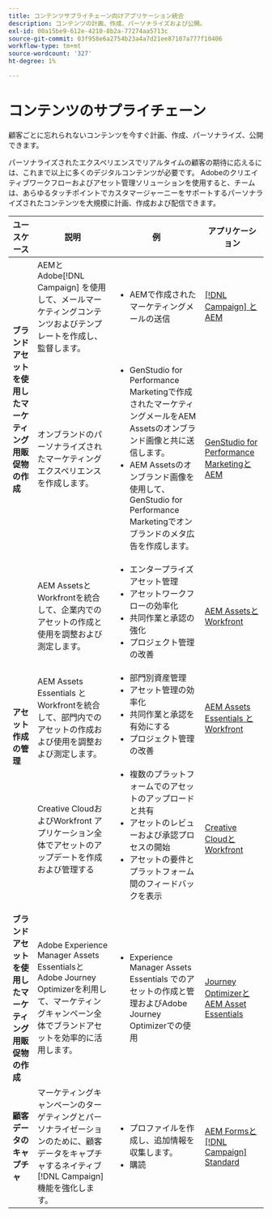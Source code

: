 ```yaml
---
title: コンテンツサプライチェーン向けアプリケーション統合
description: コンテンツの計画、作成、パーソナライズおよび公開。
exl-id: 00a15be9-612e-4210-8b2a-77274aa5713c
source-git-commit: 03f958e6a2754b23a4a7d21ee87107a777f10406
workflow-type: tm+mt
source-wordcount: '327'
ht-degree: 1%

---
```


# コンテンツのサプライチェーン

顧客ごとに忘れられないコンテンツを今すぐ計画、作成、パーソナライズ、公開できます。

パーソナライズされたエクスペリエンスでリアルタイムの顧客の期待に応えるには、これまで以上に多くのデジタルコンテンツが必要です。 Adobeのクリエイティブワークフローおよびアセット管理ソリューションを使用すると、チームは、あらゆるタッチポイントでカスタマージャーニーをサポートするパーソナライズされたコンテンツを大規模に計画、作成および配信できます。

<table>
 <thead>
    <tr>
      <th>ユースケース</th>
      <th>説明</th>
      <th>例</th>
      <th>アプリケーション</th>
    </tr>
  </thead>
  <tbody>
<tr>
  <td rowspan="2"><strong>ブランドアセットを使用したマーケティング用販促物の作成</strong><br/></td>
  <td>AEMとAdobe[!DNL Campaign] を使用して、メールマーケティングコンテンツおよびテンプレートを作成し、監督します。</td>
  <td>
    <ul>
      <li>AEMで作成されたマーケティングメールの送信</li>
    </ul>    
  </td>
  <td><a href="../integrations-between-applications/experience-manager/experience-manager-campaign.md">[!DNL Campaign] とAEM</a></td>
</tr>
<tr>
  <td>オンブランドのパーソナライズされたマーケティングエクスペリエンスを作成します。</td>
  <td>
    <ul>
      <li>GenStudio for Performance Marketingで作成されたマーケティングメールをAEM Assetsのオンブランド画像と共に送信します。</li>
      <li>AEM Assetsのオンブランド画像を使用して、GenStudio for Performance Marketingでオンブランドのメタ広告を作成します。</li>
    </ul>    
  </td>
  <td><a href="../integrations-between-applications/experience-manager/experience-manager-genstudio-for-performance-marketing.md">GenStudio for Performance MarketingとAEM</a></td>
</tr>
<tr>
  <td rowspan="3"><strong>アセット作成の管理</strong><br/></td>
  <td>AEM AssetsとWorkfrontを統合して、企業内でのアセットの作成と使用を調整および測定します。</td>
  <td>
    <ul style="margin-top: 0;">
      <li>エンタープライズアセット管理</li>
      <li>アセットワークフローの効率化</li>
      <li>共同作業と承認の強化</li>
      <li>プロジェクト管理の改善</li>
    </ul>    
  </td>
  <td><a href="../integrations-between-applications/experience-manager/experience-manager-workfront.md">AEM AssetsとWorkfront</a></td>
</tr>
<tr>
  <td>AEM Assets Essentials とWorkfrontを統合して、部門内でのアセットの作成および使用を調整および測定します。</td>
  <td>
    <ul style="margin-top: 0;">
      <li>部門別資産管理</li>
      <li>アセット管理の効率化</li>
      <li>共同作業と承認を有効にする</li>
      <li>プロジェクト管理の改善</li>
    </ul>    
  </td>
  <td><a href="../integrations-between-applications/experience-manager/experience-manager-workfront.md">AEM Assets Essentials とWorkfront</a></td>
</tr>
<tr>
  <td>Creative CloudおよびWorkfront アプリケーション全体でアセットのアップデートを作成および管理する</td>
  <td>
    <ul style="margin-top: 0;">
      <li>複数のプラットフォームでのアセットのアップロードと共有</li>
      <li>アセットのレビューおよび承認プロセスの開始</li>
      <li>アセットの要件とプラットフォーム間のフィードバックを表示</li>
    </ul>    
  </td>
  <td><a href="/help/integrations/integrations-between-applications/workfront/workfront-creative-cloud.md">Creative CloudとWorkfront</a></td>
</tr>
<tr>
  <td><strong>ブランドアセットを使用したマーケティング用販促物の作成</strong><br/></td>
  <td>Adobe Experience Manager Assets EssentialsとAdobe Journey Optimizerを利用して、マーケティングキャンペーン全体でブランドアセットを効率的に活用します。
  </td>
  <td>
    <ul>
      <li>Experience Manager Assets Essentials でのアセットの作成と管理およびAdobe Journey Optimizerでの使用</li>
    </ul>
  </td>
  <td><a href="../integrations-between-applications/journey-optimizer/journey-optimizer-experience-manager.md">Journey OptimizerとAEM Asset Essentials</a></td>
</tr>
<tr>
  <td><strong>顧客データのキャプチャ</strong><br/></td>
  <td>マーケティングキャンペーンのターゲティングとパーソナライゼーションのために、顧客データをキャプチャするネイティブ [!DNL Campaign] 機能を強化します。
  </td>
  <td>
    <ul>
      <li>プロファイルを作成し、追加情報を収集します。 </li>
      <li>購読</li>
    </ul>
  </td>
  <td><a href="../integrations-between-applications/experience-manager/experience-manager-campaign.md">AEM Formsと [!DNL Campaign] Standard</a></td>
</tr>
</tbody>
</table>
